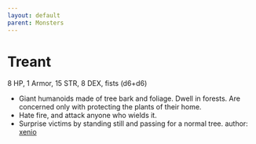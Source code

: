 ```yaml
---
layout: default
parent: Monsters
---
```

# Treant

8 HP, 1 Armor, 15 STR, 8 DEX, fists (d6+d6)
-   Giant humanoids made of tree bark and foliage. Dwell in forests. Are
    concerned only with protecting the plants of their home.
-   Hate fire, and attack anyone who wields it.
-   Surprise victims by standing still and passing for a normal tree.
author: [xenio](https://xenioinabottle.blogspot.com)
